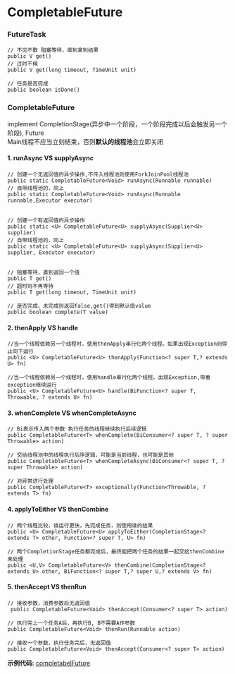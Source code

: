 # CompletableFuture

### FutureTask

```
// 不见不散 阻塞等待，直到拿到结果
public V get() 
// 过时不候
public V get(long timeout, TimeUnit unit)

// 任务是否完成
public boolean isDone() 
```

### CompletableFuture

implement CompletionStage(异步中一个阶段，一个阶段完成以后会触发另一个阶段), Future\
Main线程不应当立刻结束，否则**默认的线程池**会立即关闭

#### **1. runAsync VS supplyAsync**

```
// 创建一个无返回值的异步操作,不传入线程池则使用ForkJoinPool线程池
public static CompletableFuture<Void> runAsync(Runnable runnable) 
// 自带线程池的，同上
public static CompletableFuture<Void> runAsync(Runnable runnable,Executor executor) 


// 创建一个有返回值的异步操作
public static <U> CompletableFuture<U> supplyAsync(Supplier<U> supplier) 
// 自带线程池的，同上
public static <U> CompletableFuture<U> supplyAsync(Supplier<U> supplier, Executor executor)


// 阻塞等待，直到返回一个值
public T get() 
// 超时则不再等待 
public T get(long timeout, TimeUnit unit)

// 是否完成，未完成则返回false,get()得到默认值value
public boolean complete(T value) 
```

#### **2. thenApply VS handle**

```
//当一个线程依赖另一个线程时，使用thenApply串行化两个线程。如果出现Exception则停止向下运行
public <U> CompletableFuture<U> thenApply(Function<? super T,? extends U> fn) 

//当一个线程依赖另一个线程时，使用handle串行化两个线程。出现Exception,带着exception继续运行
public <U> CompletableFuture<U> handle(BiFunction<? super T, Throwable, ? extends U> fn) 
```

#### **3. whenComplete VS whenCompleteAsync**

```
// Bi表示传入两个参数 执行任务的线程继续执行后续逻辑
public CompletableFuture<T> whenComplete(BiConsumer<? super T, ? super Throwable> action) 

// 交给线程池中的线程执行后序逻辑，可能是当前线程，也可能是其他
public CompletableFuture<T> whenCompleteAsync(BiConsumer<? super T, ? super Throwable> action) 

// 对异常进行处理
public CompletableFuture<T> exceptionally(Function<Throwable, ? extends T> fn) 
```

#### **4. applyToEither VS thenCombine**

```
// 两个线程比较，谁运行更快，先完成任务，则使用谁的结果
public <U> CompletableFuture<U> applyToEither(CompletionStage<? extends T> other, Function<? super T, U> fn) 

// 两个CompletionStage任务都完成后，最终能把两个任务的结果一起交给thenCombine 来处理
public <U,V> CompletableFuture<V> thenCombine(CompletionStage<? extends U> other, BiFunction<? super T,? super U,? extends V> fn) 
```

#### **5. thenAccept VS thenRun**

```
// 接收参数，消费参数后无返回值
 public CompletableFuture<Void> thenAccept(Consumer<? super T> action)

// 执行完上一个任务A后，再执行B, B不需要A作参数
public CompletableFuture<Void> thenRun(Runnable action)

// 接收一个参数，执行任务完后，无返回值
public CompletableFuture<Void> thenAccept(Consumer<? super T> action) 
```

**示例代码:** [completabelFuture](https://github.com/yunCrush/JUC/tree/main/src/main/java/com/yun/completabelFuture)
